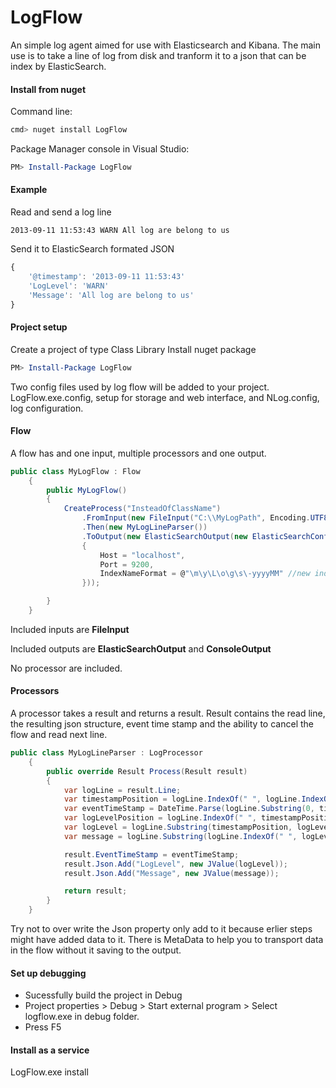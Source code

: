 # LogFlow
An simple log agent aimed for use with Elasticsearch and Kibana.
The main use is to take a line of log from disk and tranform it to a json that can be index by ElasticSearch.

#### Install from nuget
Command line:
```bash
cmd> nuget install LogFlow
```

Package Manager console in Visual Studio:
```powershell
PM> Install-Package LogFlow
```

#### Example
Read and send a log line
```text
2013-09-11 11:53:43 WARN All log are belong to us
```

Send it to ElasticSearch formated JSON
```javascript
{ 
	'@timestamp': '2013-09-11 11:53:43'
	'LogLevel': 'WARN'
	'Message': 'All log are belong to us'	 
}
```

#### Project setup
Create a project of type Class Library
Install nuget package
```powershell
PM> Install-Package LogFlow
```
Two config files used by log flow will be added to your project. LogFlow.exe.config, setup for storage and web interface, and NLog.config, log configuration.

#### Flow
A flow has and one input, multiple processors and one output.
```csharp
public class MyLogFlow : Flow
    {
        public MyLogFlow()
        {
            CreateProcess("InsteadOfClassName")
                .FromInput(new FileInput("C:\\MyLogPath", Encoding.UTF8, true))
                .Then(new MyLogLineParser())
                .ToOutput(new ElasticSearchOutput(new ElasticSearchConfiguration()
                {
                    Host = "localhost",
                    Port = 9200,
                    IndexNameFormat = @"\m\y\L\o\g\s\-yyyyMM" //new index each month
                }));

        }
    }
```
Included inputs are **FileInput**

Included outputs are **ElasticSearchOutput** and **ConsoleOutput**

No processor are included.

#### Processors
A processor takes a result and returns a result.
Result contains the read line, the resulting json structure, event time stamp and the ability to cancel the flow and read next line.
```csharp
public class MyLogLineParser : LogProcessor
    {
        public override Result Process(Result result)
        {
            var logLine = result.Line;
            var timestampPosition = logLine.IndexOf(" ", logLine.IndexOf(" ") + 1);
            var eventTimeStamp = DateTime.Parse(logLine.Substring(0, timestampPosition).Trim(), CultureInfo.InvariantCulture, DateTimeStyles.AssumeUniversal | DateTimeStyles.AdjustToUniversal);
            var logLevelPosition = logLine.IndexOf(" ", timestampPosition + 1);
            var logLevel = logLine.Substring(timestampPosition, logLevelPosition - timestampPosition).Trim();
            var message = logLine.Substring(logLine.IndexOf(" ", logLevelPosition)).Trim();

            result.EventTimeStamp = eventTimeStamp;
            result.Json.Add("LogLevel", new JValue(logLevel));
            result.Json.Add("Message", new JValue(message));

            return result;
        }
    }
```

Try not to over write the Json property only add to it because erlier steps might have added data to it.
There is MetaData to help you to transport data in the flow without it saving to the output.

#### Set up debugging
* Sucessfully build the project in Debug
* Project properties > Debug > Start external program > Select logflow.exe in debug folder.
* Press F5

#### Install as a service
LogFlow.exe install
